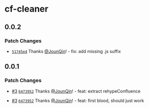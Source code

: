 # cf-cleaner

## 0.0.2

### Patch Changes

- [`51745e4`](https://github.com/rx-ts/cf-cleaner/commit/51745e48fdd0a1d7f0a9e1aba064c98a84c4ea9e) Thanks [@JounQin](https://github.com/JounQin)! - fix: add missing .js suffix

## 0.0.1

### Patch Changes

- [#3](https://github.com/rx-ts/cf-cleaner/pull/3) [`6473952`](https://github.com/rx-ts/cf-cleaner/commit/6473952fa2f82161e26ad04c1c54166e7fbc9dc4) Thanks [@JounQin](https://github.com/JounQin)! - feat: extract rehypeConfluence

* [#3](https://github.com/rx-ts/cf-cleaner/pull/3) [`6473952`](https://github.com/rx-ts/cf-cleaner/commit/6473952fa2f82161e26ad04c1c54166e7fbc9dc4) Thanks [@JounQin](https://github.com/JounQin)! - feat: first blood, should just work
